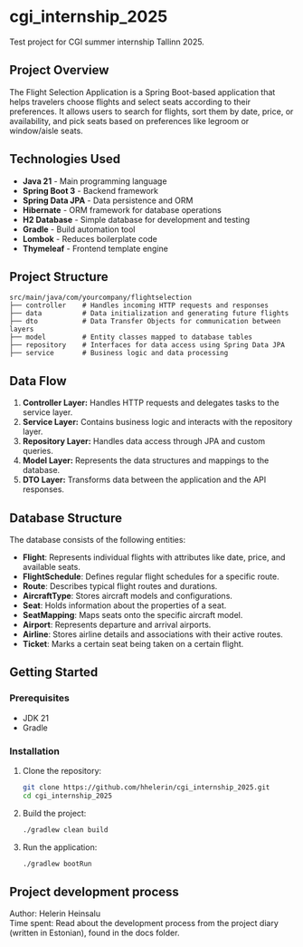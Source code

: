 # cgi_internship_2025
Test project for CGI summer internship Tallinn 2025.

## Project Overview

The Flight Selection Application is a Spring Boot-based application that helps travelers choose flights and select seats according to their preferences. It allows users to search for flights, sort them by date, price, or availability, and pick seats based on preferences like legroom or window/aisle seats.

## Technologies Used

- **Java 21** - Main programming language
- **Spring Boot 3** - Backend framework
- **Spring Data JPA** - Data persistence and ORM
- **Hibernate** - ORM framework for database operations
- **H2 Database** - Simple database for development and testing
- **Gradle** - Build automation tool
- **Lombok** - Reduces boilerplate code
- **Thymeleaf** - Frontend template engine

## Project Structure

```
src/main/java/com/yourcompany/flightselection
├── controller    # Handles incoming HTTP requests and responses
├── data          # Data initialization and generating future flights
├── dto           # Data Transfer Objects for communication between layers
├── model         # Entity classes mapped to database tables
├── repository    # Interfaces for data access using Spring Data JPA
├── service       # Business logic and data processing
```

## Data Flow

1. **Controller Layer:** Handles HTTP requests and delegates tasks to the service layer.
2. **Service Layer:** Contains business logic and interacts with the repository layer.
3. **Repository Layer:** Handles data access through JPA and custom queries.
4. **Model Layer:** Represents the data structures and mappings to the database.
5. **DTO Layer:** Transforms data between the application and the API responses.

## Database Structure

The database consists of the following entities:

- **Flight**: Represents individual flights with attributes like date, price, and available seats.
- **FlightSchedule**: Defines regular flight schedules for a specific route.
- **Route**: Describes typical flight routes and durations.
- **AircraftType**: Stores aircraft models and configurations.
- **Seat**: Holds information about the properties of a seat.
- **SeatMapping**: Maps seats onto the specific aircraft model.
- **Airport**: Represents departure and arrival airports.
- **Airline**: Stores airline details and associations with their active routes.
- **Ticket**: Marks a certain seat being taken on a certain flight.

## Getting Started

### Prerequisites

- JDK 21
- Gradle

### Installation

1. Clone the repository:
   ```bash
   git clone https://github.com/hhelerin/cgi_internship_2025.git
   cd cgi_internship_2025
   ```
2. Build the project:
   ```bash
   ./gradlew clean build
   ```
3. Run the application:
   ```bash
   ./gradlew bootRun
   ```
   
## Project development process
Author: Helerin Heinsalu  
Time spent: 
Read about the development process from the project diary (written in Estonian), found in the docs folder. 

